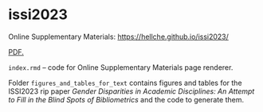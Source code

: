 # issi2023

Online Supplementary Materials: https://hellche.github.io/issi2023/


<a href="hellche.github.io/issi2023/files/ISSI2023_Chechik_v2.pdf" target="_blank">PDF.</a>

`index.rmd` – code for Online Supplementary Materials page renderer. 

Folder `figures_and_tables_for_text` contains figures and tables for the ISSI2023 rip paper *Gender Disparities in Academic Disciplines: An Attempt to Fill in the Blind Spots of Bibliometrics* and the code to generate them.
